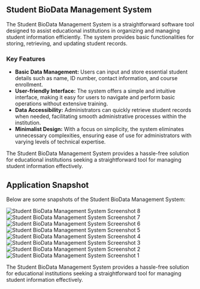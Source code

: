 <h2>Student BioData Management System</h2>
<p>The Student BioData Management System is a straightforward software tool designed to assist educational institutions in organizing and managing student information efficiently. The system provides basic functionalities for storing, retrieving, and updating student records.</p>

<h3>Key Features</h3>
<ul>
  <li><strong>Basic Data Management:</strong> Users can input and store essential student details such as name, ID number, contact information, and course enrollment.</li>
  <li><strong>User-friendly Interface:</strong> The system offers a simple and intuitive interface, making it easy for users to navigate and perform basic operations without extensive training.</li>
  <li><strong>Data Accessibility:</strong> Administrators can quickly retrieve student records when needed, facilitating smooth administrative processes within the institution.</li>
  <li><strong>Minimalist Design:</strong> With a focus on simplicity, the system eliminates unnecessary complexities, ensuring ease of use for administrators with varying levels of technical expertise.</li>
</ul>

<p>The Student BioData Management System provides a hassle-free solution for educational institutions seeking a straightforward tool for managing student information effectively.</p>


<h2>Application Snapshot</h2>
<p>Below are some snapshots of the Student BioData Management System:</p>
<img src="https://github.com/user-attachments/assets/696957de-2cc7-4909-a3d3-3ce000af1bd0" alt="Student BioData Management System Screenshot 8">
<img src="https://github.com/user-attachments/assets/c9d40334-5edf-4d53-aa19-a7e1787fe713" alt="Student BioData Management System Screenshot 7">
<img src="https://github.com/user-attachments/assets/30fa0a46-336d-42a2-ab0e-53d8e052d657" alt="Student BioData Management System Screenshot 6">
<img src="https://github.com/user-attachments/assets/e5f4c226-1295-453d-8d90-981634903650" alt="Student BioData Management System Screenshot 5">
<img src="https://github.com/user-attachments/assets/36388bea-51ef-4abd-8898-9c6db59aad0d" alt="Student BioData Management System Screenshot 4">
<img src="https://github.com/user-attachments/assets/0bf2eb8d-372e-4092-8ec7-f4a2e7bf1c98" alt="Student BioData Management System Screenshot 3">
<img src="https://github.com/user-attachments/assets/473de518-8501-4267-a78b-cbb0fb0bf0a2" alt="Student BioData Management System Screenshot 2">
<img src="https://github.com/user-attachments/assets/03eaad6b-1b35-44fb-a8b5-66fe3c0576df" alt="Student BioData Management System Screenshot 1">


<p>The Student BioData Management System provides a hassle-free solution for educational institutions seeking a straightforward tool for managing student information effectively.</p>


